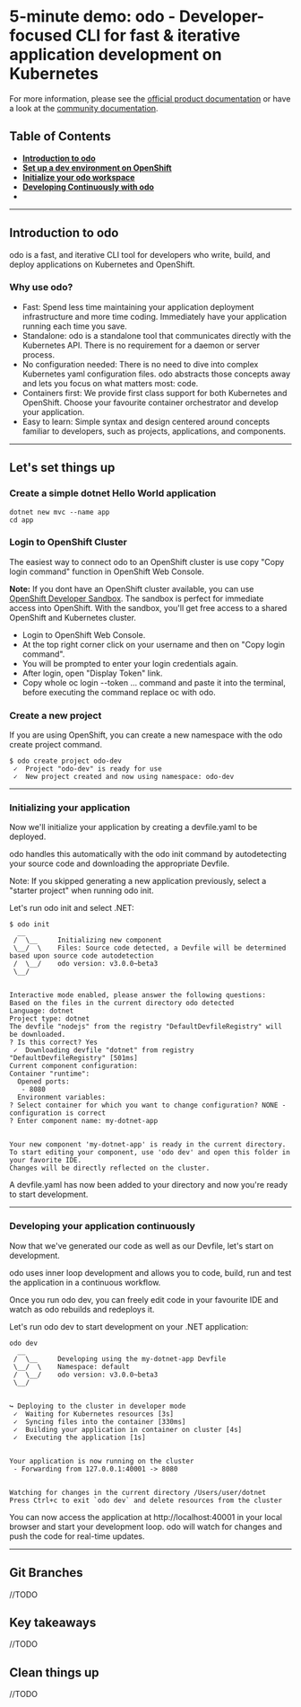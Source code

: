 # 5-minute demo: odo - Developer-focused CLI for fast & iterative application development on Kubernetes
For more information, please see the [official product documentation](https://access.redhat.com/documentation/en-us/openshift_container_platform/4.11/html/cli_tools/developer-cli-odo) or have a look at the [community documentation](https://odo.dev/docs/introduction).

## Table of Contents
- **[Introduction to odo](#introduction-to-odo)**<br>
- **[Set up a dev environment on OpenShift](#lets-set-things-up)**<br>
- **[Initialize your odo workspace](#initializing-your-application)**<br>
- **[Developing Continuously with odo](#developing-your-application-continuously)**<br>
- **[](#)**<br>
---

## Introduction to odo
odo is a fast, and iterative CLI tool for developers who write, build, and deploy applications on Kubernetes and OpenShift.

### Why use odo?

* Fast: Spend less time maintaining your application deployment infrastructure and more time coding. Immediately have your application running each time you save.
* Standalone: odo is a standalone tool that communicates directly with the Kubernetes API. There is no requirement for a daemon or server process.
* No configuration needed: There is no need to dive into complex Kubernetes yaml configuration files. odo abstracts those concepts away and lets you focus on what matters most: code.
* Containers first: We provide first class support for both Kubernetes and OpenShift. Choose your favourite container orchestrator and develop your application.
* Easy to learn: Simple syntax and design centered around concepts familiar to developers, such as projects, applications, and components.

---

## Let's set things up

### Create a simple dotnet Hello World application

```shell
dotnet new mvc --name app
cd app
```

### Login to OpenShift Cluster
The easiest way to connect odo to an OpenShift cluster is use copy "Copy login command" function in OpenShift Web Console.

**Note:** If you dont have an OpenShift cluster available, you can use [OpenShift Developer Sandbox](https://developers.redhat.com/developer-sandbox).
The sandbox is perfect for immediate access into OpenShift. With the sandbox, you'll get free access to a shared OpenShift and Kubernetes cluster.

* Login to OpenShift Web Console.
* At the top right corner click on your username and then on "Copy login command".
* You will be prompted to enter your login credentials again.
* After login, open "Display Token" link.
* Copy whole oc login --token ... command and paste it into the terminal, before executing the command replace oc with odo.


### Create a new project
If you are using OpenShift, you can create a new namespace with the odo create project command.

```shell
$ odo create project odo-dev
 ✓  Project "odo-dev" is ready for use
 ✓  New project created and now using namespace: odo-dev
 ```

---

### Initializing your application

Now we'll initialize your application by creating a devfile.yaml to be deployed.

odo handles this automatically with the odo init command by autodetecting your source code and downloading the appropriate Devfile.

Note: If you skipped generating a new application previously, select a "starter project" when running odo init.

Let's run odo init and select .NET:

```shell
$ odo init
  __
 /  \__     Initializing new component
 \__/  \    Files: Source code detected, a Devfile will be determined based upon source code autodetection
 /  \__/    odo version: v3.0.0~beta3
 \__/


Interactive mode enabled, please answer the following questions:
Based on the files in the current directory odo detected
Language: dotnet
Project type: dotnet
The devfile "nodejs" from the registry "DefaultDevfileRegistry" will be downloaded.
? Is this correct? Yes
 ✓  Downloading devfile "dotnet" from registry "DefaultDevfileRegistry" [501ms]
Current component configuration:
Container "runtime":
  Opened ports:
   - 8080
  Environment variables:
? Select container for which you want to change configuration? NONE - configuration is correct
? Enter component name: my-dotnet-app


Your new component 'my-dotnet-app' is ready in the current directory.
To start editing your component, use 'odo dev' and open this folder in your favorite IDE.
Changes will be directly reflected on the cluster.
 ```
A devfile.yaml has now been added to your directory and now you're ready to start development.

---

### Developing your application continuously

Now that we've generated our code as well as our Devfile, let's start on development.

odo uses inner loop development and allows you to code, build, run and test the application in a continuous workflow.

Once you run odo dev, you can freely edit code in your favourite IDE and watch as odo rebuilds and redeploys it.

Let's run odo dev to start development on your .NET application:

```shell
odo dev
  __
 /  \__     Developing using the my-dotnet-app Devfile
 \__/  \    Namespace: default
 /  \__/    odo version: v3.0.0~beta3
 \__/


↪ Deploying to the cluster in developer mode
 ✓  Waiting for Kubernetes resources [3s]
 ✓  Syncing files into the container [330ms]
 ✓  Building your application in container on cluster [4s]
 ✓  Executing the application [1s]


Your application is now running on the cluster
 - Forwarding from 127.0.0.1:40001 -> 8080


Watching for changes in the current directory /Users/user/dotnet
Press Ctrl+c to exit `odo dev` and delete resources from the cluster
 ```

You can now access the application at http://localhost:40001 in your local browser and start your development loop. odo will watch for changes and push the code for real-time updates.

---

## Git Branches

//TODO

 ## Key takeaways

//TODO

 ## Clean things up

//TODO
